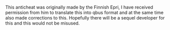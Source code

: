 This anticheat was originally made by the Finnish Epri, I have received permission from him to translate 
this into qbus format and at the same time also made corrections to this. 
Hopefully there will be a sequel developer for this and this would not be misused.
